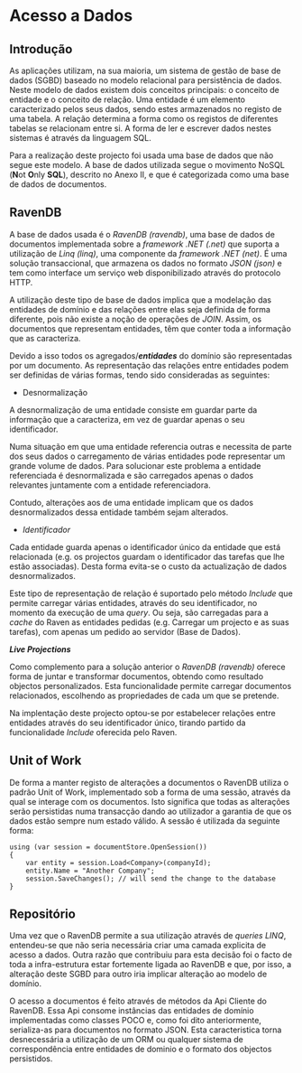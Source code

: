 Acesso a Dados
=

Introdução
-
As aplicações utilizam, na sua maioria, um sistema de gestão de base de dados (SGBD) baseado no modelo relacional para persistência de dados. Neste modelo de dados existem dois conceitos principais: o conceito de entidade e o conceito de relação. Uma entidade é um elemento caracterizado pelos seus dados, sendo estes armazenados no registo de uma tabela. A relação determina a forma como os registos de diferentes tabelas se relacionam entre si. A forma de ler e escrever dados nestes sistemas é através da linguagem SQL.

Para a realização deste projecto foi usada uma base de dados que não segue este modelo. A base de dados utilizada segue o movimento NoSQL (**N**ot **O**nly **SQL**), descrito no Anexo II, e que é categorizada como uma base de dados de documentos.

RavenDB
-

A base de dados usada é o *RavenDB* *(ravendb)*<!---cite-->, uma base de dados de documentos implementada sobre a *framework .NET* *(.net)*<!---cite--> que suporta a utilização de *Linq* *(linq)*<!---cite-->, uma componente da *framework .NET* *(net)*<!---cite-->. É uma solução transaccional, que armazena os dados no formato *JSON* *(json)*<!---cite--> e tem como interface um serviço web disponibilizado através do protocolo HTTP.

A utilização deste tipo de base de dados implica que a modelação das entidades de domínio e das relações entre elas seja definida de forma diferente, pois não existe a noção de operações de *JOIN*. Assim, os documentos que representam entidades, têm que conter toda a informação que as caracteriza.

Devido a isso todos os agregados/***entidades*** do domínio são representadas por um documento. As representação das relações entre entidades podem ser definidas de várias formas, tendo sido consideradas as seguintes:

* Desnormalização

A desnormalização de uma entidade consiste em guardar parte da informação que a caracteriza, em vez de guardar apenas o seu identificador. 

Numa situação em que uma entidade referencia outras e necessita de parte dos seus dados o carregamento de várias entidades pode representar um grande volume de dados. Para solucionar este problema a entidade referenciada é desnormalizada e são carregados apenas o dados relevantes juntamente com a entidade referenciadora.

Contudo, alterações aos de uma entidade implicam que os dados desnormalizados dessa entidade também sejam alterados.

* *Identificador*

Cada entidade guarda apenas o identificador único da entidade que está relacionada (e.g. os projectos guardam o identificador das tarefas que lhe estão associadas). Desta forma evita-se o custo da actualização de dados desnormalizados.

Este tipo de representação de relação é suportado pelo método *Include* que permite carregar várias entidades, através do seu identificador, no momento da execução de uma *query*. Ou seja, são carregadas para a *cache* do Raven as entidades pedidas (e.g. Carregar um projecto e as suas tarefas), com apenas um pedido ao servidor (Base de Dados).

***Live Projections***

Como complemento para a solução anterior o *RavenDB* *(ravendb)*<!---cite--> oferece forma de juntar e transformar documentos, obtendo como resultado objectos personalizados. Esta funcionalidade permite carregar documentos relacionados, escolhendo as propriedades de cada um que se pretende.


Na implentação deste projecto optou-se por estabelecer relações entre entidades através do seu identificador único, tirando partido da funcionalidade *Include* oferecida pelo Raven.

Unit of Work
-

De forma a manter registo de alterações a documentos o RavenDB utiliza o padrão Unit of Work, implementado sob a forma de uma sessão, através da qual se interage com os documentos. Isto significa que todas as alterações serão persistidas numa transacção dando ao utilizador a garantia de que os dados estão sempre num estado válido. A sessão é utilizada da seguinte forma:

````
using (var session = documentStore.OpenSession())
{
    var entity = session.Load<Company>(companyId);
    entity.Name = "Another Company";
    session.SaveChanges(); // will send the change to the database
}
````

Repositório
- 

Uma vez que o RavenDB permite a sua utilização através de *queries LINQ*, entendeu-se que não seria necessária criar uma camada explicita de acesso a dados. Outra razão que contribuiu para esta decisão foi o facto de toda a infra-estrutura estar fortemente ligada ao RavenDB e que, por isso, a alteração deste SGBD para outro iria implicar alteração ao modelo de domínio.

O acesso a documentos é feito através de métodos da Api Cliente do RavenDB. Essa Api consome instâncias das entidades de domínio implementadas como classes POCO e, como foi dito anteriormente, serializa-as para documentos no formato JSON. Esta caracteristica torna desnecessária a utilização de um ORM ou qualquer sistema de correspondência entre entidades de dominio e o formato dos objectos persistidos.